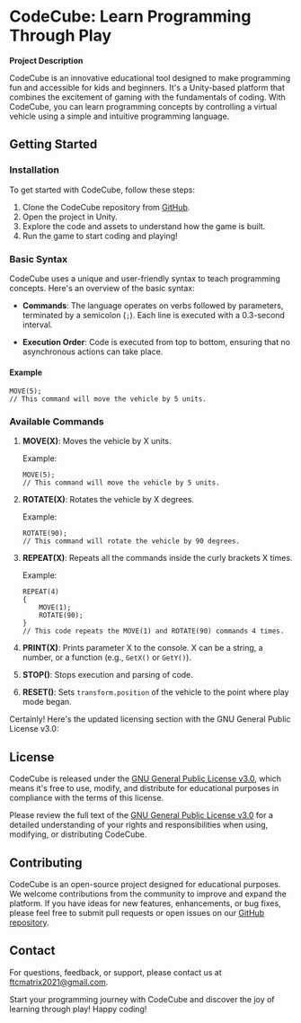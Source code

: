 # CodeCube: Learn Programming Through Play

**Project Description**

CodeCube is an innovative educational tool designed to make programming fun and accessible for kids and beginners. It's a Unity-based platform that combines the excitement of gaming with the fundamentals of coding. With CodeCube, you can learn programming concepts by controlling a virtual vehicle using a simple and intuitive programming language.

## Getting Started

### Installation

To get started with CodeCube, follow these steps:

1. Clone the CodeCube repository from [GitHub](https://github.com/YourUsername/CodeCube).
2. Open the project in Unity.
3. Explore the code and assets to understand how the game is built.
4. Run the game to start coding and playing!

### Basic Syntax

CodeCube uses a unique and user-friendly syntax to teach programming concepts. Here's an overview of the basic syntax:

- **Commands**: The language operates on verbs followed by parameters, terminated by a semicolon (`;`). Each line is executed with a 0.3-second interval.

- **Execution Order**: Code is executed from top to bottom, ensuring that no asynchronous actions can take place.

#### Example

```code
MOVE(5);
// This command will move the vehicle by 5 units.
```

### Available Commands

1. **MOVE(X)**: Moves the vehicle by X units.

   Example:
   ```code
   MOVE(5);
   // This command will move the vehicle by 5 units.
   ```

2. **ROTATE(X)**: Rotates the vehicle by X degrees.

   Example:
   ```code
   ROTATE(90);
   // This command will rotate the vehicle by 90 degrees.
   ```

3. **REPEAT(X)**: Repeats all the commands inside the curly brackets X times.

   Example:
   ```code
   REPEAT(4)
   {
       MOVE(1);
       ROTATE(90);
   }
   // This code repeats the MOVE(1) and ROTATE(90) commands 4 times.
   ```

4. **PRINT(X)**: Prints parameter X to the console. X can be a string, a number, or a function (e.g., `GetX()` or `GetY()`).

5. **STOP()**: Stops execution and parsing of code.

6. **RESET()**: Sets `transform.position` of the vehicle to the point where play mode began.

Certainly! Here's the updated licensing section with the GNU General Public License v3.0:

## License

CodeCube is released under the [GNU General Public License v3.0](https://www.gnu.org/licenses/gpl-3.0.en.html), which means it's free to use, modify, and distribute for educational purposes in compliance with the terms of this license.

Please review the full text of the [GNU General Public License v3.0](https://www.gnu.org/licenses/gpl-3.0.en.html) for a detailed understanding of your rights and responsibilities when using, modifying, or distributing CodeCube.

## Contributing

CodeCube is an open-source project designed for educational purposes. We welcome contributions from the community to improve and expand the platform. If you have ideas for new features, enhancements, or bug fixes, please feel free to submit pull requests or open issues on our [GitHub repository](https://github.com/MrStudentGuy/CodeCube).

## Contact

For questions, feedback, or support, please contact us at [ftcmatrix2021@gmail.com](mailto:ftcmatrix2021@gmail.com).

Start your programming journey with CodeCube and discover the joy of learning through play! Happy coding!
